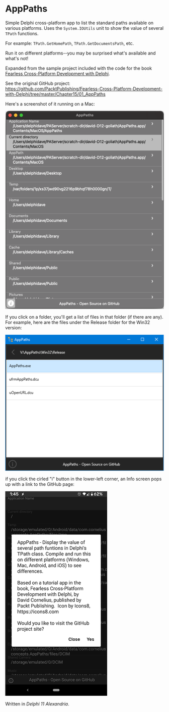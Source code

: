 # AppPaths
Simple Delphi cross-platform app to list the standard paths available on various platforms.
Uses the `System.IOUtils` unit to show the value of several `TPath` functions.

For example: `TPath.GetHomePath`, `TPath.GetDocumentsPath`, etc.

Run it on different platforms--you may be surprised what's available and what's not!

Expanded from the sample project included with the code for the book [Fearless Cross-Platform Development with Delphi](https://www.packtpub.com/product/fearless-cross-platform-development-with-delphi/9781800203822).

See the original GitHub project: https://github.com/PacktPublishing/Fearless-Cross-Platform-Development-with-Delphi/tree/master/Chapter15/01_AppPaths

Here's a screenshot of it running on a Mac:

![AppPaths running on a Mac](https://github.com/corneliusdavid/AppPaths/blob/main/AppPaths_MacOSX_D12.png)

If you click on a folder, you'll get a list of files in that folder (if there are any). For example, here are the files under the Release folder for the Win32 version:

![AppPaths running on Win32 showing Release files](https://github.com/corneliusdavid/AppPaths/blob/main/AppPaths_Win32_ReleaseFolder.png)

if you click the cirled "i" button in the lower-left corner, an Info screen pops up with a link to the GitHub page:

![AppPaths running on Android showing the Info page](https://github.com/corneliusdavid/AppPaths/blob/main/AppPaths_AndroidAbout.png)

Written in _Delphi 11 Alexandria_.
